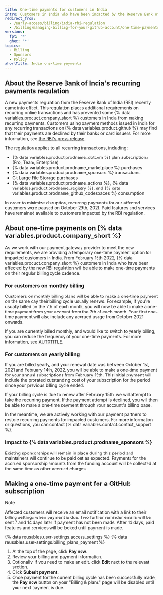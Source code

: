 ```yaml
---
title: One-time payments for customers in India
intro: Customers in India who have been impacted by the Reserve Bank of India's recurring payment regulation can now make one-time payments for their GitHub subscriptions and services.
redirect_from:
  - /early-access/billing/india-rbi-regulation
  - /billing/managing-billing-for-your-github-account/one-time-payments-for-customers-in-india
versions:
  fpt: '*'
  ghec: '*'
topics:
  - Billing
  - Sponsors
  - Policy
shortTitle: India one-time payments
---
```



## About the Reserve Bank of India's recurring payments regulation

A new payments regulation from the Reserve Bank of India (RBI) recently came into effect. This regulation places additional requirements on recurring online transactions and has prevented some {% data variables.product.company_short %} customers in India from making recurring payments. Customers using payment methods issued in India for any recurring transactions on {% data variables.product.github %} may find that their payments are declined by their banks or card issuers. For more information, see [the RBI's press release](https://www.rbi.org.in/Scripts/BS_PressReleaseDisplay.aspx?prid=51353).

The regulation applies to all recurring transactions, including:
* {% data variables.product.prodname_dotcom %} plan subscriptions (Pro, Team, Enterprise)
* {% data variables.product.prodname_marketplace %} purchases
* {% data variables.product.prodname_sponsors %} transactions
* Git Large File Storage purchases
* {% data variables.product.prodname_actions %}, {% data variables.product.prodname_registry %}, and {% data variables.product.prodname_github_codespaces %} consumption

In order to minimize disruption, recurring payments for our affected customers were paused on October 29th, 2021. Paid features and services have remained available to customers impacted by the RBI regulation.

## About one-time payments on {% data variables.product.company_short %}

As we work with our payment gateway provider to meet the new requirements, we are providing a temporary one-time payment option for impacted customers in India. From February 15th 2022, {% data variables.product.company_short %} customers in India who have been affected by the new RBI regulation will be able to make one-time payments on their regular billing cycle cadence.

### For customers on monthly billing

Customers on monthly billing plans will be able to make a one-time payment on the same day their billing cycle usually renews. For example, if you're usually billed on the 7th of each month, you will now be able to make a one-time payment from your account from the 7th of each month. Your first one-time payment will also include any accrued usage from October 2021 onwards.

If you are currently billed monthly, and would like to switch to yearly billing, you can reduce the frequency of your one-time payments. For more information, see [AUTOTITLE](/billing/managing-your-billing/about-the-billing-cycle).

### For customers on yearly billing

If you are billed yearly, and your renewal date was between October 1st, 2021 and February 14th, 2022, you will be able to make a one-time payment for your annual subscriptions from February 15th. This initial payment will include the prorated outstanding cost of your subscription for the period since your previous billing cycle ended.

If your billing cycle is due to renew after February 15th, we will attempt to take the recurring payment. If the payment attempt is declined, you will then be able to make a one-time payment through your account's billing page.

In the meantime, we are actively working with our payment partners to restore recurring payments for impacted customers. For more information or questions, you can contact {% data variables.contact.contact_support %}.

### Impact to {% data variables.product.prodname_sponsors %}

Existing sponsorships will remain in place during this period and maintainers will continue to be paid out as expected. Payments for the accrued sponsorship amounts from the funding account will be collected at the same time as other accrued charges.

## Making a one-time payment for a GitHub subscription

> [!NOTE]
> Affected customers will receive an email notification with a link to their billing settings when payment is due. Two further reminder emails will be sent 7 and 14 days later if payment has not been made. After 14 days, paid features and services will be locked until payment is made.

{% data reusables.user-settings.access_settings %}
{% data reusables.user-settings.billing_plans_payment %}
1. At the top of the page, click **Pay now**.
1. Review your billing and payment information.
1. Optionally, if you need to make an edit, click **Edit** next to the relevant section.
1. Click **Submit payment**.
1. Once payment for the current billing cycle has been successfully made, the **Pay now** button on your "Billing & plans" page will be disabled until your next payment is due.
